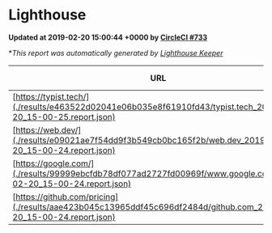 
# Lighthouse

**Updated at 2019-02-20 15:00:44 +0000 by [CircleCI #733](https://circleci.com/gh/ItinerisLtd/lighthouse-keeper-example/733)**

**This report was automatically generated by [Lighthouse Keeper](https://github.com/itinerisltd/lighthouse-keeper)*

| URL | Performance | Accessibility | Best Practices | SEO | PWA | Updated At |
| --- | --- | --- | --- | --- | --- | --- |
| [https://typist.tech/](./results/e463522d02041e06b035e8f61910fd43/typist.tech_2019-02-20_15-00-25.report.json) | 1 |  |  |  |  | 2019-02-20T15:00:25.616Z |
| [https://web.dev/](./results/e09021ae7f54dd9f3b549cb0bc165f2b/web.dev_2019-02-20_15-00-24.report.json) | 0.91 | 0.93 | 1 | 0.91 | 1 | 2019-02-20T15:00:24.704Z |
| [https://google.com/](./results/99999ebcfdb78df077ad2727fd00969f/www.google.com_2019-02-20_15-00-24.report.json) | 0.95 | 0.71 | 0.93 | 0.8 | 0.58 | 2019-02-20T15:00:24.936Z |
| [https://github.com/pricing](./results/aae423b045c13965ddf45c696df2484d/github.com_2019-02-20_15-00-24.report.json) | 0.71 | 0.89 | 0.93 | 0.9 | 0.58 | 2019-02-20T15:00:24.859Z |
